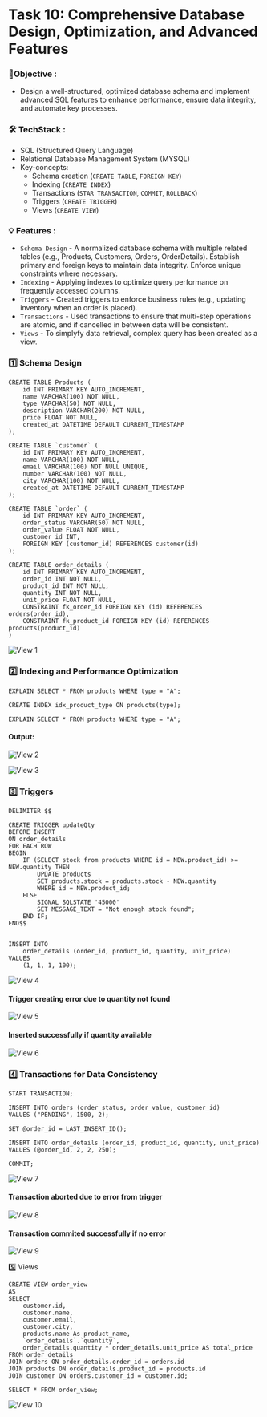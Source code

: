 
# Task 10: Comprehensive Database Design, Optimization, and Advanced Features


### 🎯Objective :

- Design a well-structured, optimized database schema and implement advanced SQL features to enhance performance, ensure data integrity, and automate key processes.


###  🛠️ TechStack :

- SQL (Structured Query Language)
- Relational Database Management System (MYSQL)
- Key-concepts:
  - Schema creation (`CREATE TABLE`, `FOREIGN KEY`)
  - Indexing (`CREATE INDEX`)
  - Transactions (`STAR TRANSACTION`, `COMMIT`, `ROLLBACK`)
  - Triggers (`CREATE TRIGGER`)
  - Views (`CREATE VIEW`)

### 💡 Features :

- `Schema Design` - A normalized database schema with multiple related tables (e.g., Products, Customers, Orders, OrderDetails). Establish primary and foreign keys to maintain data integrity. Enforce unique constraints where necessary.
- `Indexing` - Applying indexes to optimize query performance on frequently accessed columns.
- `Triggers`  - Created triggers to enforce business rules (e.g., updating inventory when an order is placed).
- `Transactions` - Used transactions to ensure that multi-step operations are atomic, and if cancelled in between data will be consistent.
- `Views` - To simplyfy data retrieval, complex query has been created as a view.

### 1️⃣ Schema Design

```
CREATE TABLE Products (
    id INT PRIMARY KEY AUTO_INCREMENT,
    name VARCHAR(100) NOT NULL,
    type VARCHAR(50) NOT NULL,
    description VARCHAR(200) NOT NULL,
    price FLOAT NOT NULL,
    created_at DATETIME DEFAULT CURRENT_TIMESTAMP
);

CREATE TABLE `customer` (
    id INT PRIMARY KEY AUTO_INCREMENT,
    name VARCHAR(100) NOT NULL,
    email VARCHAR(100) NOT NULL UNIQUE,
    number VARCHAR(100) NOT NULL,
    city VARCHAR(100) NOT NULL,
    created_at DATETIME DEFAULT CURRENT_TIMESTAMP
);

CREATE TABLE `order` (
    id INT PRIMARY KEY AUTO_INCREMENT,
    order_status VARCHAR(50) NOT NULL,
    order_value FLOAT NOT NULL,
    customer_id INT,
    FOREIGN KEY (customer_id) REFERENCES customer(id)
);

CREATE TABLE order_details (
    id INT PRIMARY KEY AUTO_INCREMENT,
    order_id INT NOT NULL,
    product_id INT NOT NULL,
    quantity INT NOT NULL,
    unit_price FLOAT NOT NULL,
    CONSTRAINT fk_order_id FOREIGN KEY (id) REFERENCES orders(order_id),
    CONSTRAINT fk_product_id FOREIGN KEY (id) REFERENCES products(product_id)
)
```
![View 1](./images/image1.png)


### 2️⃣ Indexing and Performance Optimization

```
EXPLAIN SELECT * FROM products WHERE type = "A";

CREATE INDEX idx_product_type ON products(type);

EXPLAIN SELECT * FROM products WHERE type = "A";
```

#### Output: 

![View 2](./images/image2.png)

![View 3](./images/image3.png)

### 3️⃣ Triggers

```
DELIMITER $$

CREATE TRIGGER updateQty
BEFORE INSERT 
ON order_details
FOR EACH ROW
BEGIN
	IF (SELECT stock from products WHERE id = NEW.product_id) >= NEW.quantity THEN
		UPDATE products
    	SET products.stock = products.stock - NEW.quantity
   	 	WHERE id = NEW.product_id;
    ELSE
    	SIGNAL SQLSTATE '45000'
        SET MESSAGE_TEXT = "Not enough stock found";
    END IF;
END$$
	
```

```
INSERT INTO 
	order_details (order_id, product_id, quantity, unit_price) 
VALUES 
	(1, 1, 1, 100);
```

![View 4](./images/image4.png)

#### Trigger creating error due to quantity not found
![View 5](./images/image5.png)

#### Inserted successfully if quantity available

![View 6](./images/image6.png)


### 4️⃣ Transactions for Data Consistency

```
START TRANSACTION;

INSERT INTO orders (order_status, order_value, customer_id)
VALUES ("PENDING", 1500, 2);

SET @order_id = LAST_INSERT_ID();

INSERT INTO order_details (order_id, product_id, quantity, unit_price)
VALUES (@order_id, 2, 2, 250);

COMMIT;
```

![View 7](./images/image7.png)

#### Transaction aborted due to error from trigger

![View 8](./images/image8.png)

#### Transaction commited successfully if no error

![View 9](./images/image9.png)


5️⃣ Views

```
CREATE VIEW order_view
AS
SELECT 
	customer.id,
	customer.name,
    customer.email,
    customer.city,
    products.name As product_name,
    `order_details`.`quantity`,
    order_details.quantity * order_details.unit_price AS total_price
FROM order_details
JOIN orders ON order_details.order_id = orders.id
JOIN products ON order_details.product_id = products.id
JOIN customer ON orders.customer_id = customer.id;
```

```
SELECT * FROM order_view;
```

![View 10](./images/image10.png)